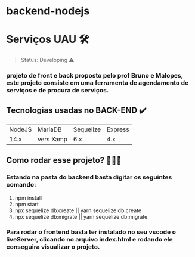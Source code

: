 # backend-nodejs
<h1>Serviços UAU 🛠️</h1>

> Status: Developing ⚠️

### projeto de front e back proposto pelo prof Bruno e Malopes, este projeto consiste em uma ferramenta de agendamento de serviços e de procura de serviços.

<h2>Tecnologias usadas no BACK-END ✔️</h2>
<table>
  <tr>
    <td>NodeJS</td>
    <td>MariaDB</td>
    <td>Sequelize</td>
    <td>Express</td>
  </tr>
  <tr>
    <td>14.x</td>
    <td>vers Xamp</td>
    <td>6.x</td>
    <td>4.x</td>
  </tr>
</table>

## Como rodar esse projeto? 🏃🏽‍♂️
### Estando na pasta do backend basta digitar os seguintes comando:

1) npm install
2) npm start
3) npx sequelize db:create || yarn sequelize db:create
4) npx sequelize db:migrate || yarn sequelize db:migrate

### Para rodar o frontend basta ter instalado no seu vscode o liveServer, clicando no arquivo index.html e rodando ele conseguira visualizar o projeto.
